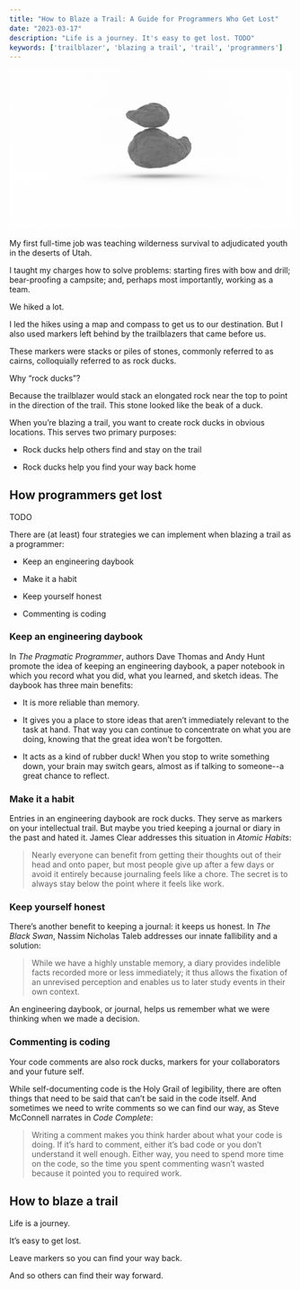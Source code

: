 ```yaml
---
title: "How to Blaze a Trail: A Guide for Programmers Who Get Lost"
date: "2023-03-17"
description: "Life is a journey. It's easy to get lost. TODO"
keywords: ['trailblazer', 'blazing a trail', 'trail', 'programmers']
---
```



![Graphic of rocks stacked in the shape of a duck](./jarednielsen-blaze-trail.png)


My first full-time job was teaching wilderness survival to adjudicated youth in the deserts of Utah.

I taught my charges how to solve problems: starting fires with bow and drill; bear-proofing a campsite; and, perhaps most importantly, working as a team.

We hiked a lot.

I led the hikes using a map and compass to get us to our destination. But I also used markers left behind by the trailblazers that came before us. 

These markers were stacks or piles of stones, commonly referred to as cairns, colloquially referred to as rock ducks.

Why “rock ducks”?

Because the trailblazer would stack an elongated rock near the top to point in the direction of the trail. This stone looked like the beak of a duck.

When you’re blazing a trail, you want to create rock ducks in obvious locations. This serves two primary purposes:

* Rock ducks help others find and stay on the trail

* Rock ducks help you find your way back home


## How programmers get lost 

TODO 

There are (at least) four strategies we can implement when blazing a trail as a programmer: 

* Keep an engineering daybook

* Make it a habit 

* Keep yourself honest 

* Commenting is coding


### Keep an engineering daybook

In _The Pragmatic Programmer_, authors Dave Thomas and Andy Hunt promote the idea of keeping an engineering daybook, a paper notebook in which you record what you did, what you learned, and sketch ideas. The daybook has three main benefits:

* It is more reliable than memory. 

* It gives you a place to store ideas that aren’t immediately relevant to the task at hand. That way you can continue to concentrate on what you are doing, knowing that the great idea won't be forgotten.

* It acts as a kind of rubber duck! When you stop to write something down, your brain may switch gears, almost as if talking to someone--a great chance to reflect. 


### Make it a habit 

Entries in an engineering daybook are rock ducks. They serve as markers on your intellectual trail. But maybe you tried keeping a journal or diary in the past and hated it. James Clear addresses this situation in _Atomic Habits_:

> Nearly everyone can benefit from getting their thoughts out of their head and onto paper, but most people give up after a few days or avoid it entirely because journaling feels like a chore. The secret is to always stay below the point where it feels like work.


### Keep yourself honest 
 
There’s another benefit to keeping a journal: it keeps us honest. In _The Black Swan_, Nassim Nicholas Taleb addresses our innate fallibility and a solution:

> While we have a highly unstable memory, a diary provides indelible facts recorded more or less immediately; it thus allows the fixation of an unrevised perception and enables us to later study events in their own context. 

An engineering daybook, or journal, helps us remember what we were thinking when we made a decision.


### Commenting is coding 

Your code comments are also rock ducks, markers for your collaborators and your future self. 

While self-documenting code is the Holy Grail of legibility, there are often things that need to be said that can’t be said in the code itself. And sometimes we need to write comments so we can find our way, as Steve McConnell narrates in _Code Complete_:

> Writing a comment makes you think harder about what your code is doing. If it’s hard to comment, either it’s bad code or you don’t understand it well enough. Either way, you need to spend more time on the code, so the time you spent commenting wasn’t wasted because it pointed you to required work.


## How to blaze a trail

Life is a journey. 

It’s easy to get lost.

Leave markers so you can find your way back. 

And so others can find their way forward.